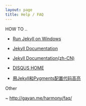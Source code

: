 ```yaml
---
layout: page
title: Help / FAQ
---
```


HOW TO ..

-   [Run Jekyll on Windows](<http://jekyll-windows.juthilo.com/>)

-   [Jekyll Documentation](<http://jekyllrb.com/docs/home/>)

-   [Jekyll Documentation(zh-CN)](<http://jekyll.bootcss.com/docs/home/>)

-   [DISQUS HOME](<https://disqus.com/>)

-   [用Jekyll和Pygments配置代码高亮](<http://zyzhang.github.io/blog/2012/08/31/highlight-with-Jekyll-and-Pygments/>)

Other

~   http://gayan.me/harmony/faq/
